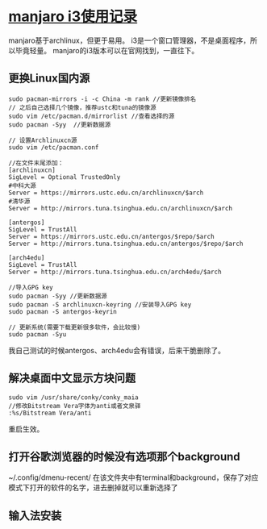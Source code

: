 # [manjaro i3使用记录](https://github.com/zhizunbao84/gitblog/issues/5)

manjaro基于archlinux，但更于易用。
i3是一个窗口管理器，不是桌面程序，所以毕竟轻量。
manjaro的i3版本可以在官网找到，一直往下。

## 更换Linux国内源
```
sudo pacman-mirrors -i -c China -m rank //更新镜像排名
// 之后自己选择几个镜像，推荐ustc和tuna的镜像源
sudo vim /etc/pacman.d/mirrorlist //查看选择的源
sudo pacman -Syy  //更新数据源

// 设置Archlinuxcn源
sudo vim /etc/pacman.conf

//在文件末尾添加：
[archlinuxcn]
SigLevel = Optional TrustedOnly
#中科大源
Server = https://mirrors.ustc.edu.cn/archlinuxcn/$arch
#清华源
Server = http://mirrors.tuna.tsinghua.edu.cn/archlinuxcn/$arch

[antergos]
SigLevel = TrustAll
Server = https://mirrors.ustc.edu.cn/antergos/$repo/$arch
Server = http://mirrors.tuna.tsinghua.edu.cn/antergos/$repo/$arch

[arch4edu]
SigLevel = TrustAll
Server = http://mirrors.tuna.tsinghua.edu.cn/arch4edu/$arch

//导入GPG key
sudo pacman -Syy //更新数据源
sudo pacman -S archlinuxcn-keyring //安装导入GPG key
sudo pacman -S antergos-keyrin

// 更新系统(需要下载更新很多软件，会比较慢)
sudo pacman -Syu
```
我自己测试的时候antergos、arch4edu会有错误，后来干脆删除了。

## 解决桌面中文显示方块问题
```
sudo vim /usr/share/conky/conky_maia
//修改Bitstream Vera字体为anti或者文泉驿
:%s/Bitstream Vera/anti
```
重启生效。

## 打开谷歌浏览器的时候没有选项那个background
~/.config/dmenu-recent/
在该文件夹中有terminal和background，保存了对应模式下打开的软件的名字，进去删掉就可以重新选择了

## 输入法安装
